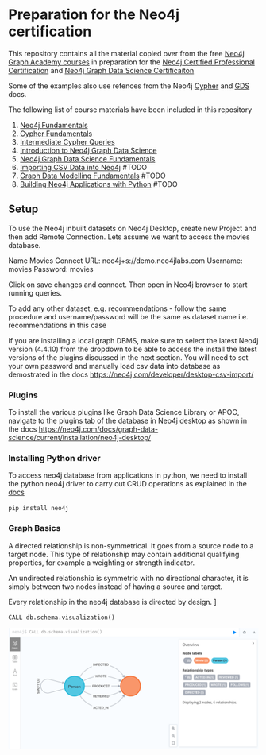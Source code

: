 # Preparation for the Neo4j certification

This repository contains all the material copied over from the free [Neo4j Graph Academy courses](https://graphacademy.neo4j.com/)
 in preparation for the [Neo4j Certified Professional Certification](https://graphacademy.neo4j.com/courses/neo4j-certification/)
and [Neo4j Graph Data Science Certificaiton](https://graphacademy.neo4j.com/courses/gds-certification/)

Some of the examples also use refences from the Neo4j [Cypher](https://neo4j.com/docs/cypher-manual/current/) and 
[GDS](https://neo4j.com/docs/graph-data-science/current/) docs.

The following list of course materials have been included in this repository 

1. [Neo4j Fundamentals](https://graphacademy.neo4j.com/courses/neo4j-fundamentals/)
2. [Cypher Fundamentals](https://graphacademy.neo4j.com/courses/cypher-fundamentals/)
3. [Intermediate Cypher Queries](https://graphacademy.neo4j.com/courses/cypher-intermediate-queries/)
4. [Introduction to Neo4j Graph Data Science](https://graphacademy.neo4j.com/courses/gds-product-introduction/)
5. [Neo4j Graph Data Science Fundamentals](https://graphacademy.neo4j.com/courses/graph-data-science-fundamentals/) 
6. [Importing CSV Data into Neo4j](https://graphacademy.neo4j.com/courses/importing-data/) #TODO
7. [Graph Data Modelling Fundamentals](https://graphacademy.neo4j.com/courses/modeling-fundamentals/) #TODO 
8. [Building Neo4j Applications with Python](https://graphacademy.neo4j.com/courses/app-python/) #TODO

## Setup

To use the Neo4j inbuilt datasets on Neo4j Desktop, create new Project and then add Remote Connection.
Lets assume we want to access the movies database.

Name Movies
Connect URL: neo4j+s://demo.neo4jlabs.com
Username: movies
Password: movies

Click on save changes and connect. Then open in Neo4j browser to start running queries.

To add any other dataset, e.g. recommendations - follow the same procedure and username/password
will be the same as dataset name i.e. recommendations in this case

If you are installing a local graph DBMS, make sure to select the latest Neo4j version (4.4.10) from the 
dropdown  to be able to access the install the latest versions of the plugins discussed in the next section.
You will need to set your own password and manually load csv data into database as demostrated in the docs 
https://neo4j.com/developer/desktop-csv-import/

### Plugins

To install the various plugins like Graph Data Science Library or APOC, navigate to the plugins tab of the database
in Neo4j desktop as shown in the docs https://neo4j.com/docs/graph-data-science/current/installation/neo4j-desktop/

### Installing Python driver

To access neo4j database from applications in python, we need to install the python neo4j driver
to carry out CRUD operations as explained in the [docs](https://neo4j.com/developer/python/ )

``
pip install neo4j
``

### Graph Basics

A directed relationship is non-symmetrical. It goes from a source node to a target node. 
This type of relationship may contain additional qualifying properties, for example a 
weighting or strength indicator.

An undirected relationship is symmetric with no directional character, it is simply between 
two nodes instead of having a source and target.

Every relationship in the neo4j database is directed by design. ]

```
CALL db.schema.visualization()
```

<img src="screenshots/movies-db-schema.png">
